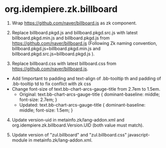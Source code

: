 # org.idempiere.zk.billboard

1. Wrap https://github.com/naver/billboard.js as zk component.

2. Replace billboard.pkgd.js and billboard.pkgd.src.js with latest billboard.pkgd.min.js and billboard.pkgd.js from https://github.com/naver/billboard.js (Following Zk naming convention, billboard.pkgd.js=billboard.pkgd.min.js and billboard.pkgd.src.js=billboard.pkgd.js ).

3. Replace billboard.css with latest billboard.css from https://github.com/naver/billboard.js.
* Add !important to padding and text-align of .bb-tooltip th and padding of .bb-tooltip td to fix conflict with zk css
* Change font-size of text.bb-chart-arcs-gauge-title from 2.7em to 1.5em.
  * Original: text.bb-chart-arcs-gauge-title {
	  dominant-baseline: middle;
	  font-size: 2.7em; }
  * Updated: text.bb-chart-arcs-gauge-title {
	  dominant-baseline: middle;
	  font-size: 1.5em; }

4. Update version-uid in metainfo.zk/lang-addon.xml and org.idempiere.zk.billboard.Version.UID (both value must match).

5. Update version of "zul.billboard" and "zul.billboard.css" javascript-module in metainfo.zk/lang-addon.xml.